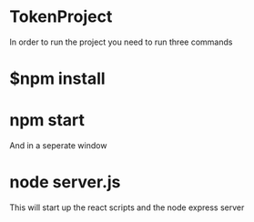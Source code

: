 # TokenProject

In order to run the project you need to run three commands
# $npm install
# npm start

And in a seperate window
# node server.js

This will start up the react scripts and the node express server
